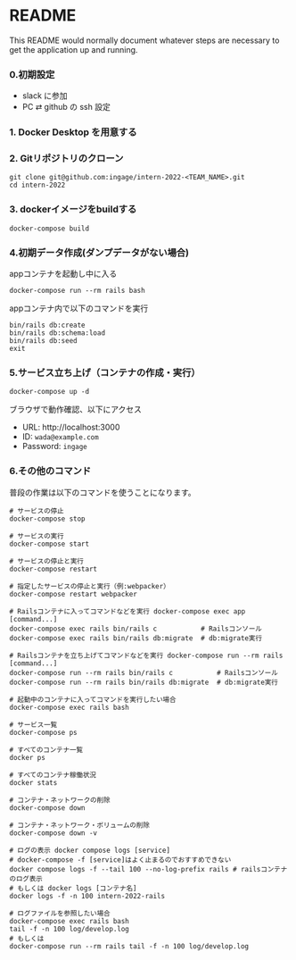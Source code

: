 # README

This README would normally document whatever steps are necessary to get the
application up and running.

### 0.初期設定
- slack に参加
- PC ⇄ github の ssh 設定

### 1. Docker Desktop を用意する

### 2. Gitリポジトリのクローン
```text
git clone git@github.com:ingage/intern-2022-<TEAM_NAME>.git
cd intern-2022
 ```

### 3. dockerイメージをbuildする
```text
docker-compose build
```

### 4.初期データ作成(ダンプデータがない場合)

appコンテナを起動し中に入る

```shell
docker-compose run --rm rails bash
```

appコンテナ内で以下のコマンドを実行

```shell
bin/rails db:create
bin/rails db:schema:load
bin/rails db:seed
exit
```

### 5.サービス立ち上げ（コンテナの作成・実行）

```shell
docker-compose up -d
```

ブラウザで動作確認、以下にアクセス

- URL: http://localhost:3000
- ID: `wada@example.com`
- Password: `ingage`

### 6.その他のコマンド

普段の作業は以下のコマンドを使うことになります。

```shell
# サービスの停止
docker-compose stop

# サービスの実行
docker-compose start

# サービスの停止と実行
docker-compose restart

# 指定したサービスの停止と実行（例:webpacker）
docker-compose restart webpacker

# Railsコンテナに入ってコマンドなどを実行 docker-compose exec app [command...]
docker-compose exec rails bin/rails c           # Railsコンソール
docker-compose exec rails bin/rails db:migrate  # db:migrate実行

# Railsコンテナを立ち上げてコマンドなどを実行 docker-compose run --rm rails [command...]
docker-compose run --rm rails bin/rails c           # Railsコンソール
docker-compose run --rm rails bin/rails db:migrate  # db:migrate実行

# 起動中のコンテナに入ってコマンドを実行したい場合
docker-compose exec rails bash

# サービス一覧
docker-compose ps

# すべてのコンテナ一覧
docker ps

# すべてのコンテナ稼働状況
docker stats

# コンテナ・ネットワークの削除
docker-compose down

# コンテナ・ネットワーク・ボリュームの削除
docker-compose down -v

# ログの表示 docker compose logs [service]
# docker-compose -f [service]はよく止まるのでおすすめできない
docker compose logs -f --tail 100 --no-log-prefix rails # railsコンテナのログ表示
# もしくは docker logs [コンテナ名]
docker logs -f -n 100 intern-2022-rails

# ログファイルを参照したい場合
docker-compose exec rails bash
tail -f -n 100 log/develop.log
# もしくは
docker-compose run --rm rails tail -f -n 100 log/develop.log
```
